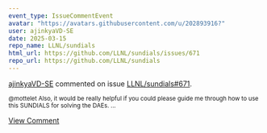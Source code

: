 ```yaml
---
event_type: IssueCommentEvent
avatar: "https://avatars.githubusercontent.com/u/202893916?"
user: ajinkyaVD-SE
date: 2025-03-15
repo_name: LLNL/sundials
html_url: https://github.com/LLNL/sundials/issues/671
repo_url: https://github.com/LLNL/sundials
---
```


<a href='https://github.com/ajinkyaVD-SE' target='_blank'>ajinkyaVD-SE</a> commented on issue <a href='https://github.com/LLNL/sundials/issues/671' target='_blank'>LLNL/sundials#671</a>.

<small>@mottelet Also, it would be really helpful if you could please guide me through how to use this SUNDIALS for solving the DAEs. ...</small>

<a href='https://github.com/LLNL/sundials/issues/671' target='_blank'>View Comment</a>
